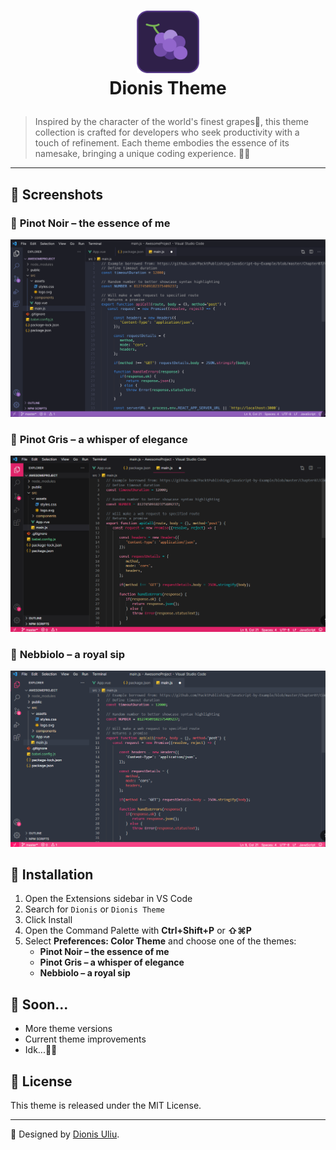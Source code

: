 # <p align="center"> <img width="100" src="https://github.com/DionisUliu/dionis-theme/blob/master/images/icon.png?raw=true" alt="Dionis Theme logo"> <br><strong>Dionis Theme</strong></p>

> Inspired by the character of the world's finest grapes🍇, this theme collection is crafted for developers who seek productivity with a touch of refinement. Each theme embodies the essence of its namesake, bringing a unique coding experience. 🍷✨

---

## ️📸 Screenshots

<!--# <p align="center">![Image](https://i.postimg.cc/cHXjQ8Qk/6.png) </p>-->

### 🍇 **Pinot Noir – the essence of me**
![Dionis Theme | Pinot Noir – the essence of me](https://github.com/DionisUliu/dionis-theme/blob/master/images/pinot-noir.png?raw=true)

### 🍇 **Pinot Gris – a whisper of elegance**
![Dionis Theme | Pinot Gris – a whisper of elegance](https://github.com/DionisUliu/dionis-theme/blob/master/images/pinot-gris.png?raw=true)

### 🍇 **Nebbiolo – a royal sip**
![Dionis Theme | Nebbiolo – a royal sip](https://github.com/DionisUliu/dionis-theme/blob/master/images/nebbiolo.png?raw=true)

## 🚀 Installation

1. Open the Extensions sidebar in VS Code
2. Search for `Dionis` or `Dionis Theme`
3. Click Install
4. Open the Command Palette with **Ctrl+Shift+P** or **⇧⌘P**
5. Select **Preferences: Color Theme** and choose one of the themes:
    - **Pinot Noir – the essence of me**
    - **Pinot Gris – a whisper of elegance**
    - **Nebbiolo – a royal sip**

## 🍷 Soon...

- More theme versions
- Current theme improvements
- Idk...🤷‍♂️

## 📄 License

This theme is released under the MIT License.

---

🎨 Designed by [Dionis Uliu](https://github.com/DionisUliu).

<!-- Follow me on [Twitter](https://twitter.com/Bearded__Bear) ! (You'll see, I never tweet) -->
